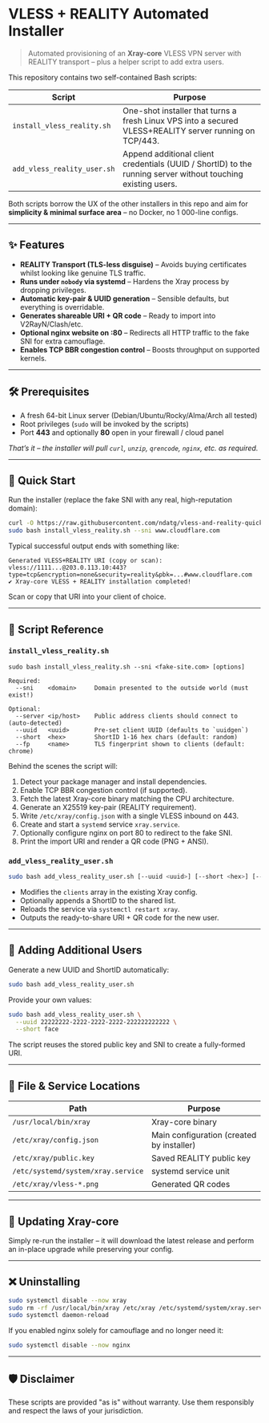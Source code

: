 # VLESS + REALITY Automated Installer

> Automated provisioning of an **Xray-core** VLESS VPN server with REALITY transport – plus a helper script to add extra users.

This repository contains two self-contained Bash scripts:

| Script | Purpose |
|--------|---------|
| `install_vless_reality.sh` | One-shot installer that turns a fresh Linux VPS into a secured VLESS+REALITY server running on TCP/443. |
| `add_vless_reality_user.sh` | Append additional client credentials (UUID / ShortID) to the running server without touching existing users. |

Both scripts borrow the UX of the other installers in this repo and aim for **simplicity & minimal surface area** – no Docker, no 1 000-line configs.

---

## ✨ Features

* **REALITY Transport (TLS-less disguise)** – Avoids buying certificates whilst looking like genuine TLS traffic.
* **Runs under `nobody` via systemd** – Hardens the Xray process by dropping privileges.
* **Automatic key-pair & UUID generation** – Sensible defaults, but everything is overridable.
* **Generates shareable URI + QR code** – Ready to import into V2RayN/Clash/etc.
* **Optional nginx website on :80** – Redirects all HTTP traffic to the fake SNI for extra camouflage.
* **Enables TCP BBR congestion control** – Boosts throughput on supported kernels.

---

## 🛠  Prerequisites

* A fresh 64-bit Linux server (Debian/Ubuntu/Rocky/Alma/Arch all tested)
* Root privileges (`sudo` will be invoked by the scripts)
* Port **443** and optionally **80** open in your firewall / cloud panel

_That’s it – the installer will pull `curl`, `unzip`, `qrencode`, `nginx`, etc. as required._

---

## 🚀 Quick Start

Run the installer (replace the fake SNI with any real, high-reputation domain):

```bash
curl -O https://raw.githubusercontent.com/ndatg/vless-and-reality-quick-install/refs/heads/main/install_vless_reality.sh
sudo bash install_vless_reality.sh --sni www.cloudflare.com
```

Typical successful output ends with something like:

```
Generated VLESS+REALITY URI (copy or scan):
vless://1111...@203.0.113.10:443?type=tcp&encryption=none&security=reality&pbk=...#www.cloudflare.com
✔ Xray-core VLESS + REALITY installation completed!
```

Scan or copy that URI into your client of choice.

---

## 🔧 Script Reference

### `install_vless_reality.sh`

```
sudo bash install_vless_reality.sh --sni <fake-site.com> [options]

Required:
  --sni    <domain>     Domain presented to the outside world (must exist!)

Optional:
  --server <ip/host>    Public address clients should connect to (auto-detected)
  --uuid   <uuid>       Pre-set client UUID (defaults to `uuidgen`)
  --short  <hex>        ShortID 1-16 hex chars (default: random)
  --fp     <name>       TLS fingerprint shown to clients (default: chrome)
```

Behind the scenes the script will:
1. Detect your package manager and install dependencies.  
2. Enable TCP BBR congestion control (if supported).  
3. Fetch the latest Xray-core binary matching the CPU architecture.  
4. Generate an X25519 key-pair (REALITY requirement).  
5. Write `/etc/xray/config.json` with a single VLESS inbound on 443.  
6. Create and start a `systemd` service `xray.service`.  
7. Optionally configure nginx on port 80 to redirect to the fake SNI.  
8. Print the import URI and render a QR code (PNG + ANSI).

### `add_vless_reality_user.sh`

```bash
sudo bash add_vless_reality_user.sh [--uuid <uuid>] [--short <hex>] [--config <path>]
```

* Modifies the `clients` array in the existing Xray config.
* Optionally appends a ShortID to the shared list.
* Reloads the service via `systemctl restart xray`.
* Outputs the ready-to-share URI + QR code for the new user.

---

## 👥 Adding Additional Users

Generate a new UUID and ShortID automatically:

```bash
sudo bash add_vless_reality_user.sh
```

Provide your own values:

```bash
sudo bash add_vless_reality_user.sh \
  --uuid 22222222-2222-2222-2222-222222222222 \
  --short face
```

The script reuses the stored public key and SNI to create a fully-formed URI.

---

## 📑 File & Service Locations

| Path | Purpose |
|------|---------|
| `/usr/local/bin/xray` | Xray-core binary |
| `/etc/xray/config.json` | Main configuration (created by installer) |
| `/etc/xray/public.key` | Saved REALITY public key |
| `/etc/systemd/system/xray.service` | systemd service unit |
| `/etc/xray/vless-*.png` | Generated QR codes |

---

## 🔄 Updating Xray-core

Simply re-run the installer – it will download the latest release and perform an in-place upgrade while preserving your config.

---

## ❌ Uninstalling

```bash
sudo systemctl disable --now xray
sudo rm -rf /usr/local/bin/xray /etc/xray /etc/systemd/system/xray.service
sudo systemctl daemon-reload
```

If you enabled nginx solely for camouflage and no longer need it:

```bash
sudo systemctl disable --now nginx
```

---

## 🛡 Disclaimer

These scripts are provided "as is" without warranty. Use them responsibly and respect the laws of your jurisdiction.
